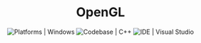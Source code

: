 <p align="center">
  <a>
    <h1 align="center">OpenGL</h1>
  </a>
</p>

<p align="center">
  <a aria-label="Platforms">
    <img alt="Platforms | Windows" src="https://img.shields.io/badge/Platforms%20%7C%20Windows-333333?style=for-the-badge&logo=Windows">
  </a>
 <a aria-label="Codebase">
    <img alt="Codebase | C++" src="https://img.shields.io/badge/-Codebase%20%7C%20CPP-333333?style=for-the-badge&logo=C++">
  </a>
  <a aria-label="IDE">
    <img alt="IDE | Visual Studio" src="https://img.shields.io/badge/-IDE%20%7C%20VS-333333?style=for-the-badge&logo=Visual-Studio">
  </a>
</p>
